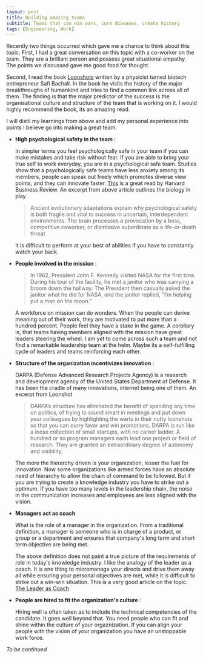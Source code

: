 ```yaml
---
layout: post
title: Building amazing teams
subtitle: Teams that can win wars, cure diseases, create history
tags: [Engineering, Work]
---
```

Recently two things occurred which gave me a chance to think about this topic. First, I had a great conversation on this topic with a co-worker on the team. They are a brilliant person and possess great situational empathy. The points we discussed gave me good food for thought.

Second, I read the book [Loonshots](https://www.goodreads.com/book/show/39863447-loonshots) written by a physicist turned biotech entrepreneur Safi Bachall. In the book he visits the history of the major breakthroughs of humankind and tries to find a common link across all of them. The finding is that the major predictor of the success is the organisational culture and structure of the team that is working on it. I would highly recommend the book, its an amazing read.

I will distil my learnings from above and add my personal experience into points I believe go into making a great team.

- **High psychological safety in the team** :

  In simpler terms you feel psychologically safe in your team if you can make mistakes and take risk without fear. If you are able to bring your true self to work everyday, you are in a psychological safe team. Studies show that a psychologically safe teams have less anxiety among its members, people can speak out freely which promotes diverse view points, and they can innovate faster.
  [This](https://hbr.org/2017/08/high-performing-teams-need-psychological-safety-heres-how-to-create-it) is a great read by Harvard Business Review.
  An excerpt from above article outlines the biology in play
  >Ancient evolutionary adaptations explain why psychological safety is both fragile and vital to success in uncertain, interdependent environments. The brain processes a provocation by a boss, competitive coworker, or dismissive subordinate as a life-or-death threat

  It is difficult to perform at your best of abilities if you have to constantly watch your back.

- **People involved in the mission** :  
  > In 1962, President John F. Kennedy visited NASA for the first time. During his tour of the facility, he met a janitor who was carrying a broom down the hallway. The President then casually asked the janitor what he did for NASA, and the janitor replied, “I’m helping put a man on the moon.”

  A workforce on mission can do wonders. When the people can derive meaning out of their work, they are motivated to put more than a hundred percent. People feel they have a stake in the game.
  A corollary is, that teams having members aligned with the mission have great leaders steering the wheel. I am yet to come across such a team and not find a remarkable leadership team at the helm. Maybe its a self-fulfilling cycle of leaders and teams reinforcing each other.

- **Structure of the organization incentivizes innovation** :

  DARPA (Defense Advanced Research Projects Agency) is a research and development agency of the United States Department of Defense. It has been the cradle of many innovations, internet being one of them. An excerpt from Loonshot
  >DARPA’s structure has eliminated the benefit of spending any time on politics, of trying to sound smart in meetings and put down your colleagues by highlighting the warts in their nutty loonshots so that you can curry favor and win promotions.
  DARPA is run like a loose collection of small startups, with no career ladder. A hundred or so program managers each lead one project or field of research. They are granted an extraordinary degree of autonomy and visibility,

  The more the hierarchy driven is your organization, lesser the fuel for innovation. Now some organizations like armed forces have an absolute need of hierarchy to allow the chain of command to be followed. But if you are trying to create a knowledge industry you have to strike out a optimum. If you have too many levels in the leadership chain, the noise in the communication increases and employees are less aligned with the vision.

- **Managers act as coach**

  What is the role of a manager in the organization. From a traditional definition, a manager is someone who is  in charge of a product, or group or a department and ensures that company's long term and short term objective are being met.

  The above definition does not paint a true picture of the requirements of role in today's knowledge industry. I like the analogy of the leader as a coach. It is one thing to micromanage your directs and drive them away all while ensuring your personal objectives are met, while it is difficult to strike out a win-win situation.
  This is a very good article on the topic. [The Leader as Coach](https://hbr.org/2019/11/the-leader-as-coach)

- **People are hired to fit the organization's culture** :

  Hiring well is often taken as to include the technical competencies of the candidate. It goes well beyond that. You need people who can fit and shine within the culture of your orgaznization. If you can align your people with the vision of your organization you have an unstoppable work force.

*To be continued*
